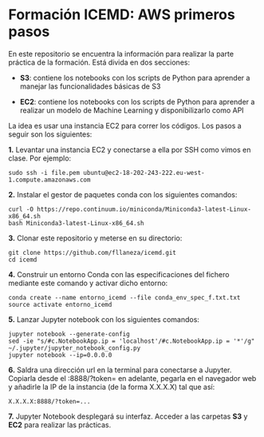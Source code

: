 # Formación ICEMD: AWS primeros pasos

En este repositorio se encuentra la información para realizar la parte práctica de la formación. 
Está divida en dos secciones:

* **S3**: contiene los notebooks con los scripts de Python para aprender a manejar las funcionalidades básicas de S3

* **EC2**: contiene los notebooks con los scripts de Python para aprender a realizar un modelo de Machine Learning y disponibilizarlo como API 

La idea es usar una instancia EC2 para correr los códigos. Los pasos a seguir son los siguientes:   

**1.** Levantar una instancia EC2 y conectarse a ella por SSH como vimos en clase. Por ejemplo: 
```
sudo ssh -i file.pem ubuntu@ec2-18-202-243-222.eu-west-1.compute.amazonaws.com
```
**2.** Instalar el gestor de paquetes conda con los siguientes comandos:    
```
curl -O https://repo.continuum.io/miniconda/Miniconda3-latest-Linux-x86_64.sh
bash Miniconda3-latest-Linux-x86_64.sh
```
**3.** Clonar este repositorio y meterse en su directorio: 
```
git clone https://github.com/fllaneza/icemd.git
cd icemd
```
**4.** Construir un entorno Conda con las especificaciones del fichero mediante este comando y activar dicho entorno: 
```
conda create --name entorno_icemd --file conda_env_spec_f.txt.txt
source activate entorno_icemd
```
**5.** Lanzar Jupyter notebook con los siguientes comandos:
```
jupyter notebook --generate-config
sed -ie "s/#c.NotebookApp.ip = 'localhost'/#c.NotebookApp.ip = '*'/g" ~/.jupyter/jupyter_notebook_config.py
jupyter notebook --ip=0.0.0.0
```
**6.** Saldra una dirección url en la terminal para conectarse a Jupyter. Copiarla desde el :8888/?token= en adelante, pegarla en el navegador web y añadirle la IP de la instancia (de la forma X.X.X.X) tal que así:
```
X.X.X.X:8888/?token=...
```
**7.** Jupyter Notebook desplegará su interfaz. Acceder a las carpetas **S3** y **EC2** para realizar las prácticas.

